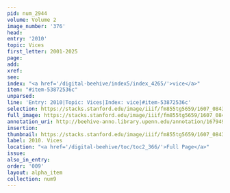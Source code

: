 ```yaml
---
pid: num_2944
volume: Volume 2
image_number: '376'
head:
entry: '2010'
topic: Vices
first_letter: 2001-2025
page:
add:
xref:
see:
index: "<a href='/digital-beehive/index5/index_4265/'>vice</a>"
item: "#item-53872536c"
unparsed:
line: 'Entry: 2010|Topic: Vices|Index: vice|#item-53872536c'
selection: https://stacks.stanford.edu/image/iiif/fm855tg5659/1607_0843/904,4409,2685,350/full/0/default.jpg
full_image: https://stacks.stanford.edu/image/iiif/fm855tg5659/1607_0843/full/full/0/default.jpg
annotation_uri: http://beehive-anno.library.upenn.edu/annotation/1679492832196
insertion:
thumbnail: https://stacks.stanford.edu/image/iiif/fm855tg5659/1607_0843/904,4409,600,180/250,/0/default.jpg
label: 2010. Vices
location: "<a href='/digital-beehive/toc/toc2_366/'>Full Page</a>"
issue:
also_in_entry:
order: '009'
layout: alpha_item
collection: num9
---
```

